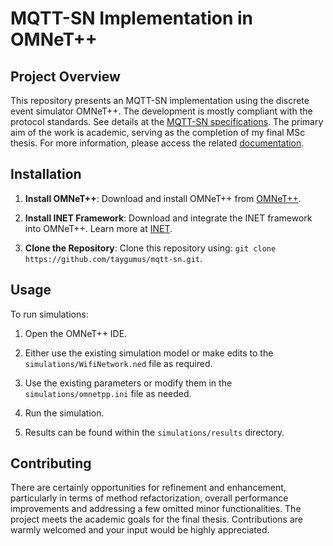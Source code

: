 # MQTT-SN Implementation in OMNeT++

## Project Overview
This repository presents an MQTT-SN implementation using the discrete event simulator OMNeT++. The development is mostly compliant with the protocol standards. See details at the [MQTT-SN specifications](https://groups.oasis-open.org/higherlogic/ws/public/document?document_id=66091). The primary aim of the work is academic, serving as the completion of my final MSc thesis. For more information, please access the related [documentation](https://github.com/taygumus/thesis).

## Installation
1. **Install OMNeT++**: Download and install OMNeT++ from [OMNeT++](https://omnetpp.org/).

2. **Install INET Framework**: Download and integrate the INET framework into OMNeT++. Learn more at [INET](https://inet.omnetpp.org/).

3. **Clone the Repository**: Clone this repository using: `git clone https://github.com/taygumus/mqtt-sn.git`.

## Usage
To run simulations:

1. Open the OMNeT++ IDE.

2. Either use the existing simulation model or make edits to the `simulations/WifiNetwork.ned` file as required.

3. Use the existing parameters or modify them in the `simulations/omnetpp.ini` file as needed.

4. Run the simulation.

5. Results can be found within the `simulations/results` directory.

## Contributing
There are certainly opportunities for refinement and enhancement, particularly in terms of method refactorization, overall performance improvements and addressing a few omitted minor functionalities. The project meets the academic goals for the final thesis. Contributions are warmly welcomed and your input would be highly appreciated.